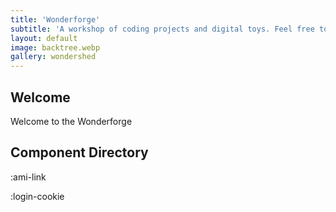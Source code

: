 ```yaml
---
title: 'Wonderforge'
subtitle: 'A workshop of coding projects and digital toys. Feel free to touch anything, it was probably already broken before you got here'
layout: default
image: backtree.webp
gallery: wondershed
---
```


## Welcome

Welcome to the Wonderforge

## Component Directory

:ami-link

:login-cookie
